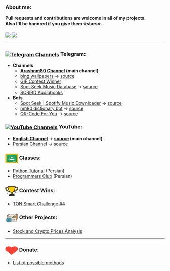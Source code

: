 ### About me:
<!--
  ![Anurag's GitHub stats](https://github-readme-stats.vercel.app/api?username=arashnm80&show_icons=true)
  [![Readme Card](https://github-readme-stats.vercel.app/api/pin/?username=arashnm80&repo=public-arash)](https://github.com/anuraghazra/github-readme-stats)

  [![Top Langs](https://github-readme-stats.vercel.app/api/top-langs/?username=arashnm80)](https://github.com/arashnm80?tab=repositories)
-->
**Pull requests and contributions are welcome in all of my projects. \
Also I'll be honored if you give them ⭐stars⭐.**

<div>
  <img height="135px" src="https://github-readme-stats.vercel.app/api?username=arashnm80&theme=nord&show_icons=true&hide_title=true&hide_border=true&hide_rank=true&include_all_commits=true&count_private=true&line_height=21">
  <img height="135px" src="https://github-readme-stats.vercel.app/api/top-langs/?username=arashnm80&theme=nord&&hide_title=true&hide_border=true&layout=compact&langs_count=8">
</div>

---

### <a href="https://github.com/arashnm80#telegram"><img align="center" src="https://raw.githubusercontent.com/rahuldkjain/github-profile-readme-generator/7ec05081dcb25f30e71cd7200fcd360f5daf1111/src/images/icons/Social/telegram.svg" alt="Telegram Channels" height="30" width="40" /></a> Telegram:
- **Channels**
  - **[Arashnm80 Channel](https://t.me/Arashnm80_Channel) (main channel)**
  - [bing wallpapers](https://t.me/Bingwalls) -> [source](https://github.com/arashnm80/bing-wallpaper)
  - [GIF Contest Winner](https://t.me/oghlooroghloor)
  - [Spot Seek Music Database](https://t.me/+wAztHySpQcdkZjk0) -> [source](https://github.com/arashnm80/spot-seek-bot)
  - [SCRIBD Audiobooks](https://t.me/SCRIBD_Audiobooks)
- **Bots**
  - [Spot Seek &#124; Spotify Music Downloader](https://t.me/SpotSeekBot) -> [source](https://github.com/arashnm80/spot-seek-bot)
  - [nm80 dictionary bot](https://t.me/nm80_dictionary_bot) -> [source](https://github.com/arashnm80/nm80-dictionary-bot)
  - [QR-Code For You](https://t.me/qrcode_for_you_bot) -> [source](https://github.com/arashnm80/qrcode-for-you-bot)

### <a href="https://github.com/arashnm80#-youtube-channels"><img align="center" src="https://raw.githubusercontent.com/rahuldkjain/github-profile-readme-generator/master/src/images/icons/Social/youtube.svg" alt="YouTube Channels" height="30" width="40" /></a> YouTube:
- **[English Channel](https://www.youtube.com/@Arashnm80) -> [source](https://github.com/arashnm80/youtube) (main channel)**
- [Persian Channel](https://www.youtube.com/@Arashnm80_Persian) -> [source](https://github.com/arashnm80/youtube#persian-youtube-channel--%DA%A9%D8%A7%D9%86%D8%A7%D9%84-%DB%8C%D9%88%D8%AA%DB%8C%D9%88%D8%A8-%D9%81%D8%A7%D8%B1%D8%B3%DB%8C)

### <a href="https://github.com/arashnm80#classes"><img align="center" src="https://raw.githubusercontent.com/arashnm80/arashnm80/main/src/icons/Google_Classroom_Logo.svg" alt="Classes" height="30" width="40" /></a> Classes:
- [Python Tutorial](https://github.com/arashnm80/python-tutorial) (Persian)
- [Programmers Club](https://github.com/arashnm80/programmers-club) (Persian)

### <a href="https://github.com/arashnm80#contest-wins"><img align="center" src="https://raw.githubusercontent.com/arashnm80/arashnm80/main/src/icons/cup.svg" alt="Classes" height="30" width="40" /></a> Contest Wins:
- [TON Smart Challenge #4](https://github.com/arashnm80/tsc4)

### <a href="https://github.com/arashnm80#other-projects"><img align="center" src="https://raw.githubusercontent.com/arashnm80/arashnm80/main/src/icons/projects.svg" alt="Classes" height="30" width="40" /></a> Other Projects:
- [Stock and Crypto Prices Analysis](https://github.com/arashnm80/stock-and-crypto-price-analysis)

---

### <a href="https://github.com/arashnm80#donate"><img align="center" src="https://raw.githubusercontent.com/arashnm80/arashnm80/main/src/icons/heart.svg" alt="Give me energy with coffee" height="30" width="40" /></a> Donate:
- [List of possible methods](https://Arashnm80.com/donate)
